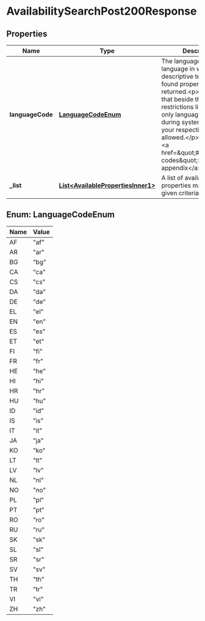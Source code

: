 

# AvailabilitySearchPost200Response


## Properties

| Name | Type | Description | Notes |
|------------ | ------------- | ------------- | -------------|
|**languageCode** | [**LanguageCodeEnum**](#LanguageCodeEnum) | The language code of the language in which the descriptive texts for each found property are returned.&lt;p&gt;Please note that beside the general restrictions listed below only languages configured during system setup for your respective tenant are allowed.&lt;/p&gt;&lt;p&gt;See also &lt;a href&#x3D;\&quot;#isolanguage-codes\&quot;&gt;in the appendix&lt;/a&gt;.&lt;/p&gt; |  |
|**_list** | [**List&lt;AvailablePropertiesInner1&gt;**](AvailablePropertiesInner1.md) | A list of available properties matching the given criteria. |  |



## Enum: LanguageCodeEnum

| Name | Value |
|---- | -----|
| AF | &quot;af&quot; |
| AR | &quot;ar&quot; |
| BG | &quot;bg&quot; |
| CA | &quot;ca&quot; |
| CS | &quot;cs&quot; |
| DA | &quot;da&quot; |
| DE | &quot;de&quot; |
| EL | &quot;el&quot; |
| EN | &quot;en&quot; |
| ES | &quot;es&quot; |
| ET | &quot;et&quot; |
| FI | &quot;fi&quot; |
| FR | &quot;fr&quot; |
| HE | &quot;he&quot; |
| HI | &quot;hi&quot; |
| HR | &quot;hr&quot; |
| HU | &quot;hu&quot; |
| ID | &quot;id&quot; |
| IS | &quot;is&quot; |
| IT | &quot;it&quot; |
| JA | &quot;ja&quot; |
| KO | &quot;ko&quot; |
| LT | &quot;lt&quot; |
| LV | &quot;lv&quot; |
| NL | &quot;nl&quot; |
| NO | &quot;no&quot; |
| PL | &quot;pl&quot; |
| PT | &quot;pt&quot; |
| RO | &quot;ro&quot; |
| RU | &quot;ru&quot; |
| SK | &quot;sk&quot; |
| SL | &quot;sl&quot; |
| SR | &quot;sr&quot; |
| SV | &quot;sv&quot; |
| TH | &quot;th&quot; |
| TR | &quot;tr&quot; |
| VI | &quot;vi&quot; |
| ZH | &quot;zh&quot; |



